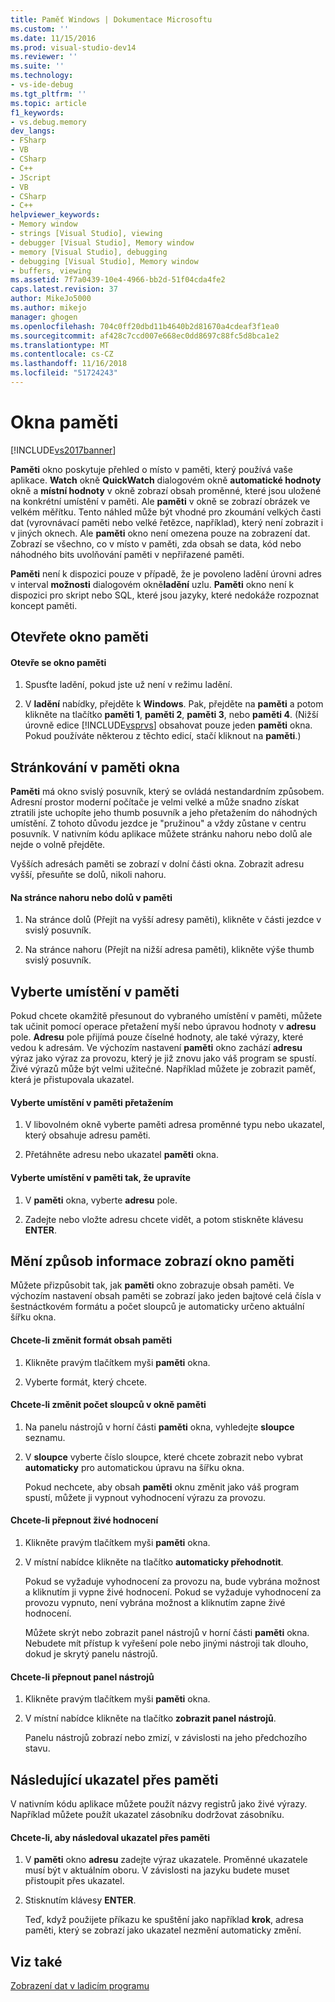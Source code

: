 ```yaml
---
title: Paměť Windows | Dokumentace Microsoftu
ms.custom: ''
ms.date: 11/15/2016
ms.prod: visual-studio-dev14
ms.reviewer: ''
ms.suite: ''
ms.technology:
- vs-ide-debug
ms.tgt_pltfrm: ''
ms.topic: article
f1_keywords:
- vs.debug.memory
dev_langs:
- FSharp
- VB
- CSharp
- C++
- JScript
- VB
- CSharp
- C++
helpviewer_keywords:
- Memory window
- strings [Visual Studio], viewing
- debugger [Visual Studio], Memory window
- memory [Visual Studio], debugging
- debugging [Visual Studio], Memory window
- buffers, viewing
ms.assetid: 7f7a0439-10e4-4966-bb2d-51f04cda4fe2
caps.latest.revision: 37
author: MikeJo5000
ms.author: mikejo
manager: ghogen
ms.openlocfilehash: 704c0ff20dbd11b4640b2d81670a4cdeaf3f1ea0
ms.sourcegitcommit: af428c7ccd007e668ec0dd8697c88fc5d8bca1e2
ms.translationtype: MT
ms.contentlocale: cs-CZ
ms.lasthandoff: 11/16/2018
ms.locfileid: "51724243"
---
```

# <a name="memory-windows"></a>Okna paměti
[!INCLUDE[vs2017banner](../includes/vs2017banner.md)]

**Paměti** okno poskytuje přehled o místo v paměti, který používá vaše aplikace. **Watch** okně **QuickWatch** dialogovém okně **automatické hodnoty** okně a **místní hodnoty** v okně zobrazí obsah proměnné, které jsou uložené na konkrétní umístění v paměti. Ale **paměti** v okně se zobrazí obrázek ve velkém měřítku. Tento náhled může být vhodné pro zkoumání velkých časti dat (vyrovnávací paměti nebo velké řetězce, například), který není zobrazit i v jiných oknech. Ale **paměti** okno není omezena pouze na zobrazení dat. Zobrazí se všechno, co v místo v paměti, zda obsah se data, kód nebo náhodného bits uvolňování paměti v nepřiřazené paměti.  
  
 **Paměti** není k dispozici pouze v případě, že je povoleno ladění úrovni adres v interval **možnosti** dialogovém okně**ladění** uzlu. **Paměti** okno není k dispozici pro skript nebo SQL, které jsou jazyky, které nedokáže rozpoznat koncept paměti.  
  
## <a name="opening-a-memory-window"></a>Otevřete okno paměti  
  
#### <a name="to-open-a-memory-window"></a>Otevře se okno paměti  
  
1.  Spusťte ladění, pokud jste už není v režimu ladění.  
  
2.  V **ladění** nabídky, přejděte k **Windows**. Pak, přejděte na **paměti** a potom klikněte na tlačítko **paměti 1**, **paměti 2**, **paměti 3**, nebo **paměti 4**. (Nižší úrovně edice [!INCLUDE[vsprvs](../includes/vsprvs-md.md)] obsahovat pouze jeden **paměti** okna. Pokud používáte některou z těchto edicí, stačí kliknout na **paměti**.)  
  
## <a name="paging-in-the-memory-window"></a>Stránkování v paměti okna  
 **Paměti** má okno svislý posuvník, který se ovládá nestandardním způsobem. Adresní prostor moderní počítače je velmi velké a může snadno získat ztratili jste uchopíte jeho thumb posuvník a jeho přetažením do náhodných umístění. Z tohoto důvodu jezdce je "pružinou" a vždy zůstane v centru posuvník. V nativním kódu aplikace můžete stránku nahoru nebo dolů ale nejde o volně přejděte.  
  
 Vyšších adresách paměti se zobrazí v dolní části okna. Zobrazit adresu vyšší, přesuňte se dolů, nikoli nahoru.  
  
#### <a name="to-page-up-or-down-in-memory"></a>Na stránce nahoru nebo dolů v paměti  
  
1.  Na stránce dolů (Přejít na vyšší adresy paměti), klikněte v části jezdce v svislý posuvník.  
  
2.  Na stránce nahoru (Přejít na nižší adresa paměti), klikněte výše thumb svislý posuvník.  
  
## <a name="selecting-a-memory-location"></a>Vyberte umístění v paměti  
 Pokud chcete okamžitě přesunout do vybraného umístění v paměti, můžete tak učinit pomocí operace přetažení myší nebo úpravou hodnoty v **adresu** pole. **Adresu** pole přijímá pouze číselné hodnoty, ale také výrazy, které vedou k adresám. Ve výchozím nastavení **paměti** okno zachází **adresu** výraz jako výraz za provozu, který je již znovu jako váš program se spustí. Živé výrazů může být velmi užitečné. Například můžete je zobrazit paměť, která je přistupovala ukazatel.  
  
#### <a name="to-select-a-memory-location-by-dragging-and-dropping"></a>Vyberte umístění v paměti přetažením  
  
1.  V libovolném okně vyberte paměti adresa proměnné typu nebo ukazatel, který obsahuje adresu paměti.  
  
2.  Přetáhněte adresu nebo ukazatel **paměti** okna.  
  
#### <a name="to-select-a-memory-location-by-editing"></a>Vyberte umístění v paměti tak, že upravíte  
  
1.  V **paměti** okna, vyberte **adresu** pole.  
  
2.  Zadejte nebo vložte adresu chcete vidět, a potom stiskněte klávesu **ENTER**.  
  
## <a name="changing-the-way-the-memory-window-displays-information"></a>Mění způsob informace zobrazí okno paměti  
 Můžete přizpůsobit tak, jak **paměti** okno zobrazuje obsah paměti. Ve výchozím nastavení obsah paměti se zobrazí jako jeden bajtové celá čísla v šestnáctkovém formátu a počet sloupců je automaticky určeno aktuální šířku okna.  
  
#### <a name="to-change-the-format-of-the-memory-contents"></a>Chcete-li změnit formát obsah paměti  
  
1.  Klikněte pravým tlačítkem myši **paměti** okna.  
  
2.  Vyberte formát, který chcete.  
  
#### <a name="to-change-the-number-of-columns-in-the-memory-window"></a>Chcete-li změnit počet sloupců v okně paměti  
  
1. Na panelu nástrojů v horní části **paměti** okna, vyhledejte **sloupce** seznamu.  
  
2. V **sloupce** vyberte číslo sloupce, které chcete zobrazit nebo vybrat **automaticky** pro automatickou úpravu na šířku okna.  
  
   Pokud nechcete, aby obsah **paměti** oknu změnit jako váš program spustí, můžete ji vypnout vyhodnocení výrazu za provozu.  
  
#### <a name="to-toggle-live-evaluation"></a>Chcete-li přepnout živé hodnocení  
  
1. Klikněte pravým tlačítkem myši **paměti** okna.  
  
2. V místní nabídce klikněte na tlačítko **automaticky přehodnotit**.  
  
    Pokud se vyžaduje vyhodnocení za provozu na, bude vybrána možnost a kliknutím ji vypne živé hodnocení. Pokud se vyžaduje vyhodnocení za provozu vypnuto, není vybrána možnost a kliknutím zapne živé hodnocení.  
  
   Můžete skrýt nebo zobrazit panel nástrojů v horní části **paměti** okna. Nebudete mít přístup k vyřešení pole nebo jinými nástroji tak dlouho, dokud je skrytý panelu nástrojů.  
  
#### <a name="to-toggle-the-toolbar"></a>Chcete-li přepnout panel nástrojů  
  
1.  Klikněte pravým tlačítkem myši **paměti** okna.  
  
2.  V místní nabídce klikněte na tlačítko **zobrazit panel nástrojů**.  
  
     Panelu nástrojů zobrazí nebo zmizí, v závislosti na jeho předchozího stavu.  
  
## <a name="following-a-pointer-through-memory"></a>Následující ukazatel přes paměti  
 V nativním kódu aplikace můžete použít názvy registrů jako živé výrazy. Například můžete použít ukazatel zásobníku dodržovat zásobníku.  
  
#### <a name="to-follow-a-pointer-through-memory"></a>Chcete-li, aby následoval ukazatel přes paměti  
  
1.  V **paměti** okno **adresu** zadejte výraz ukazatele. Proměnné ukazatele musí být v aktuálním oboru. V závislosti na jazyku budete muset přistoupit přes ukazatel.  
  
2.  Stisknutím klávesy **ENTER**.  
  
     Teď, když použijete příkazu ke spuštění jako například **krok**, adresa paměti, který se zobrazí jako ukazatel nezmění automaticky změní.  
  
## <a name="see-also"></a>Viz také  
 [Zobrazení dat v ladicím programu](../debugger/viewing-data-in-the-debugger.md)





